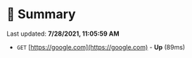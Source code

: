 # 📖 Summary
Last updated: **7/28/2021, 11:05:59 AM**

- `GET` [https://google.com](https://google.com) - **Up** (89ms)
